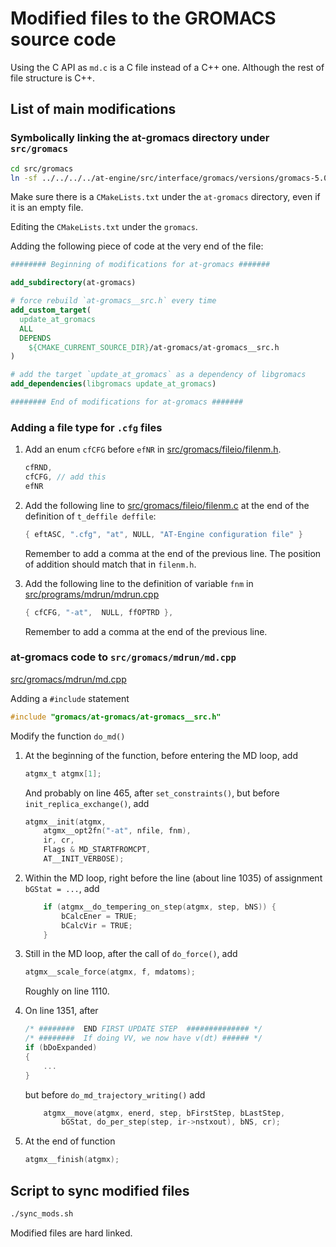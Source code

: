 # Modified files to the GROMACS source code

Using the C API as `md.c` is a C file instead of a C++ one.
Although the rest of file structure is C++.

## List of main modifications

### Symbolically linking the at-gromacs directory under `src/gromacs`

```sh
cd src/gromacs
ln -sf ../../../../at-engine/src/interface/gromacs/versions/gromacs-5.0/modified/src/gromacs/at-gromacs
```

Make sure there is a `CMakeLists.txt` under the `at-gromacs` directory,
even if it is an empty file.

Editing the `CMakeLists.txt` under the `gromacs`.

Adding the following piece of code at the very end of the file:

```cmake
######## Beginning of modifications for at-gromacs #######

add_subdirectory(at-gromacs)

# force rebuild `at-gromacs__src.h` every time
add_custom_target(
  update_at_gromacs
  ALL
  DEPENDS
    ${CMAKE_CURRENT_SOURCE_DIR}/at-gromacs/at-gromacs__src.h
)

# add the target `update_at_gromacs` as a dependency of libgromacs
add_dependencies(libgromacs update_at_gromacs)

######## End of modifications for at-gromacs #######
```

### Adding a file type for `.cfg` files

1. Add an enum `cfCFG` before `efNR` in [src/gromacs/fileio/filenm.h](src/gromacs/fileio/filenm.h).

    ```C
    cfRND,
    cfCFG, // add this
    efNR
    ```

2. Add the following line to [src/gromacs/fileio/filenm.c](src/gromacs/fileio/filenm.c)
   at the end of the definition of `t_deffile deffile`:

    ```C
    { eftASC, ".cfg", "at", NULL, "AT-Engine configuration file" }
    ```

    Remember to add a comma at the end of the previous line.
    The position of addition should match that in `filenm.h`.

3. Add the following line to the definition of variable `fnm` in [src/programs/mdrun/mdrun.cpp](src/programs/mdrun/mdrun.cpp)

    ```C
    { cfCFG, "-at",  NULL, ffOPTRD },
    ```

    Remember to add a comma at the end of the previous line.

### at-gromacs code to `src/gromacs/mdrun/md.cpp`

[src/gromacs/mdrun/md.cpp](src/gromacs/mdrun/md.cpp)

Adding a `#include` statement

```C++
#include "gromacs/at-gromacs/at-gromacs__src.h"
```

Modify the function `do_md()`

1. At the beginning of the function, before entering the MD loop, add

    ```C
    atgmx_t atgmx[1];
    ```

    And probably on line 465, after `set_constraints()`, but before `init_replica_exchange()`, add

    ```C
    atgmx__init(atgmx,
        atgmx__opt2fn("-at", nfile, fnm),
        ir, cr,
        Flags & MD_STARTFROMCPT,
        AT__INIT_VERBOSE);
    ```

2. Within the MD loop, right before the line (about line 1035) of assignment `bGStat = ...`, add

    ```C
        if (atgmx__do_tempering_on_step(atgmx, step, bNS)) {
            bCalcEner = TRUE;
            bCalcVir = TRUE;
        }
    ```

3. Still in the MD loop, after the call of `do_force()`, add

    ```C
    atgmx__scale_force(atgmx, f, mdatoms);
    ```

    Roughly on line 1110.

4. On line 1351, after

    ```C++
    /* ########  END FIRST UPDATE STEP  ############## */
    /* ########  If doing VV, we now have v(dt) ###### */
    if (bDoExpanded)
    {
        ...
    }
    ```

    but before `do_md_trajectory_writing()`
    add

    ```C
        atgmx__move(atgmx, enerd, step, bFirstStep, bLastStep,
            bGStat, do_per_step(step, ir->nstxout), bNS, cr);
    ```

5. At the end of function

    ```C
    atgmx__finish(atgmx);
    ```

## Script to sync modified files

```sh
./sync_mods.sh
```

Modified files are hard linked.
